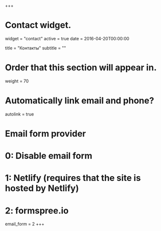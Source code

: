 +++
# Contact widget.
widget = "contact"
active = true
date = 2016-04-20T00:00:00

title = "Контакты"
subtitle = ""

# Order that this section will appear in.
weight = 70

# Automatically link email and phone?
autolink = true

# Email form provider
#   0: Disable email form
#   1: Netlify (requires that the site is hosted by Netlify)
#   2: formspree.io
email_form = 2
+++


